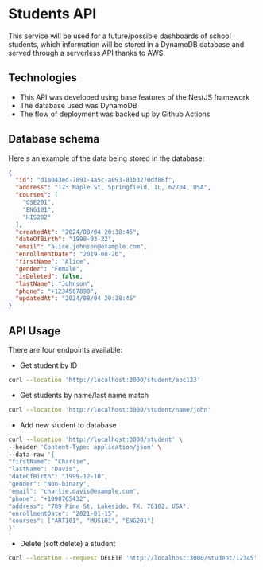 # Students API

This service will be used for a future/possible dashboards of school students, which information will be stored
in a DynamoDB database and served through a serverless API thanks to AWS.

## Technologies

- This API was developed using base features of the NestJS framework
- The database used was DynamoDB
- The flow of deployment was backed up by Github Actions

## Database schema

Here's an example of the data being stored in the database:

```json
{
  "id": "d1a043ed-7891-4a5c-a093-81b3270df86f",
  "address": "123 Maple St, Springfield, IL, 62704, USA",
  "courses": [
    "CSE201",
    "ENG101",
    "HIS202"
  ],
  "createdAt": "2024/08/04 20:38:45",
  "dateOfBirth": "1998-03-22",
  "email": "alice.johnson@example.com",
  "enrollmentDate": "2019-08-20",
  "firstName": "Alice",
  "gender": "Female",
  "isDeleted": false,
  "lastName": "Johnson",
  "phone": "+1234567890",
  "updatedAt": "2024/08/04 20:38:45"
}
```

## API Usage

There are four endpoints available:

- Get student by ID

```bash
curl --location 'http://localhost:3000/student/abc123'
```

- Get students by name/last name match

```bash
curl --location 'http://localhost:3000/student/name/john'
```

- Add new student to database

```bash
curl --location 'http://localhost:3000/student' \
--header 'Content-Type: application/json' \
--data-raw '{
"firstName": "Charlie",
"lastName": "Davis",
"dateOfBirth": "1999-12-10",
"gender": "Non-binary",
"email": "charlie.davis@example.com",
"phone": "+1098765432",
"address": "789 Pine St, Lakeside, TX, 76102, USA",
"enrollmentDate": "2021-01-15",
"courses": ["ART101", "MUS101", "ENG201"]
}'
```

- Delete (soft delete) a student

```bash
curl --location --request DELETE 'http://localhost:3000/student/12345'
```
